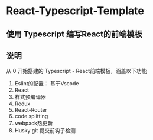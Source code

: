# React-Typescript-Template
使用 Typescript 编写React的前端模板
----
## 说明

从 0 开始搭建的 Typescript - React前端模板，涵盖以下功能
1. Eslint的配置： 基于Vscode 
2. React
3. 样式预编译器
4. Redux
5. React-Router
6. code splitting
7. webpack热更新
8. Husky git 提交前钩子检测
